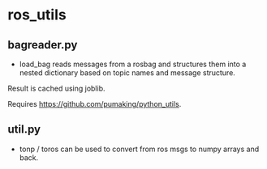 # ros_utils

## bagreader.py

* load\_bag reads messages from a rosbag and structures them into a nested dictionary based on topic names and message structure.

Result is cached using joblib.

Requires <https://github.com/pumaking/python_utils>.

## util.py

* tonp / toros can be used to convert from ros msgs to numpy arrays and back.
